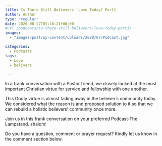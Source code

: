 ```yaml
---
title: Is There Still Believers’ Love Today? Part1
author: Author
type: "regular"
date: 2020-08-27T09:16:21+00:00
#url /podcasts/is-there-still-believers-love-today-part1/
images: 
  - "images/post/wp-content/uploads/2020/07/Podcast.jpg"

categories:
  - Podcasts
tags:
  - Love 
  - belivers

---
```

In a frank conversation with a Pastor friend, we closely looked at the most important Christian virtue for service and fellowship with one another.

This Godly virtue is almost fading away in the believer’s community today. We considered what the reason is and proposed solution to it so that we can rebuild a holistic believers&#8217; community once more.

Join us in this frank conversation on your preferred Podcast-The Lampstand. shalom!

Do you have a question, comment or prayer request? Kindly let us know in the comment section below.
